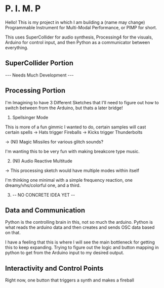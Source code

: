# P. I. M. P

Hello! This is my project in which I am building a (name may change) Programmable Instrument for Multi-Modal Performance, or PIMP for short.

This uses SuperCollider for audio synthesis, Processing4 for the visuals, Arduino for control input, and then Python as a communicator between everything.

## SuperCollider Portion

--- Needs Much Development ---


## Processing Portion

I'm Imagining to have 3 Different Sketches that I'll need to figure out how to switch between from the Arduino, but thats a later bridge!

1. Spellsinger Mode

This is more of a fun gimmic I wanted to do, certain samples will cast certain spells
-> Hats trigger Fireballs
-> Kicks trigger Thunderbolts

-> (NI) Magic Missiles for various glitch sounds?

I'm wanting this to be very fun with making breakcore type music.

2. (NI) Audio Reactive Multitude

-> This processing sketch would have multiple modes within itself

I'm thinking one minimal with a simple frequency reaction, one dreamy/vhs/colorful one, and a third.

3. -- NO CONCRETE IDEA YET --

## Data and Communication

Python is the controlling brain in this, not so much the arduino. Python is what reads the arduino data and then creates and sends OSC data based on that. 

I have a feeling that this is where I will see the main bottleneck for getting this to keep expanding. Trying to figure out the logic and button mapping in
python to get from the Arduino input to my desired output.


## Interactivity and Control Points

Right now, one button that triggers a synth and makes a fireball